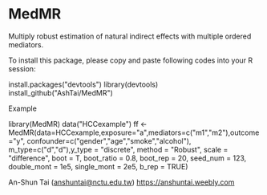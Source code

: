 # MedMR
 Multiply robust estimation of natural indirect effects with multiple ordered mediators.
 
To install this package, please copy and paste following codes into your R session:

install.packages("devtools")
library(devtools)
install_github("AshTai/MedMR")

Example

library(MedMR)
data("HCCexample")
ff <- MedMR(data=HCCexample,exposure="a",mediators=c("m1","m2"),outcome="y",
confounder=c("gender","age","smoke","alcohol"),
m_type=c("d","d"),y_type = "discrete",
method = "Robust",
scale = "difference",
boot = T,
boot_ratio = 0.8,
boot_rep = 20,
seed_num = 123,
double_mont = 1e5,
single_mont = 2e5,
b_rep = TRUE)

An-Shun Tai (anshuntai@nctu.edu.tw) https://anshuntai.weebly.com
